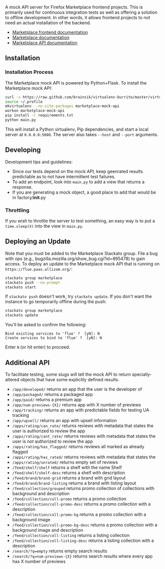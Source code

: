 A mock API server for Firefox Marketplace frontend projects. This is primarily
used for continuous integration tests as well as offering a solution to offline
development. In other words, it allows frontend projects to not need an actual
installation of the backend.

- [Marketplace frontend documentation](https://marketplace-frontend.readthedocs.org)
- [Marketplace documentation](https://marketplace.readthedocs.org)
- [Marketplace API documentation](https://firefox-marketplace-api.readthedocs.org)


## Installation


### Installation Process

The Marketplace mock API is powered by Python+Flask. To install the Marketplace
mock API:

```bash
curl -s https://raw.github.com/brainsik/virtualenv-burrito/master/virtualenv-burrito.sh | $SHELL
source ~/.profile
mkvirtualenv --no-site-packages marketplace-mock-api
workon marketplace-mock-api
pip install -r requirements.txt
python main.py
```

This will install a Python virtualenv, Pip dependencies, and start a local
server at `0.0.0.0:5000`. The server also takes ```--host``` and ```--port```
arguments.


## Developing

Development tips and guidelines:

- Since our tests depend on the mock API, keep geenrated results predictable
  as to not have intermittent test failures.
- To add an endpoint, look into ```main.py``` to add a view that returns a
response.
- If you are generating a mock object, a good place to add that would be in
factory/__init__.py

### Throttling

If you wish to throttle the server to test something, an easy way is to put
a ```time.sleep(X)``` into the view in ```main.py```.


## Deploying an Update

Note that you must be added to the Marketplace Stackato group. File a bug with
ops (e.g., bugzilla.mozilla.org/show_bug.cgi?id=895478) to gain access.
To deploy an update to the Marketplace mock API that is running on
```https://flue.paas.allizom.org/```:

```bash
stackato group marketplace
stackato push --no-prompt
stackato start
```

If ```stackato push``` doesn't work, try ```stackato update```.
If you don't want the instance to go temporarily offline during the push:

```bash
stackato group marketplace
stackato update
```

You'll be asked to confirm the following:

```
Bind existing services to 'flue' ?  [yN]: N
Create services to bind to 'flue' ?  [yN]: N
```

Enter `N` (or hit enter) to proceed.

## Additional API

To facilitate testing, some slugs will tell the mock API to return
specially-altered objects that have some explicitly defined results.

- ```/app/developed/``` returns an app that the user is the developer of
- ```/app/packaged/``` returns a packaged app
- ```/app/paid/``` returns a premium app
- ```/app/num-previews-{X}/``` returns app with X number of previews
- ```/app/tracking/``` returns an app with predictable fields for testing UA
    tracking
- ```/app/upsell/``` returns an app with upsell information
- ```/apps/rating/can_rate/``` returns reviews with metadata that states the
  user is authorized to review the app
- ```/apps/rating/cant_rate/``` returns reviews with metadata that states the
  user is *not* authorized to review the app
- ```/apps/rating/has_flagged/``` returns reviews all marked as already flagged
- ```/apps/rating/has_rated/``` returns reviews with metadata that states the
- ```/apps/rating/unrated/``` returns empty set of reviews
- ```/feed/shelf/shelf``` returns a shelf with the name Shelf
- ```/feed/shelf/shelf-desc``` returns a shelf with description
- ```/feed/brand/brand-grid``` returns a brand with grid layout
- ```/feed/brand/brand-listing``` returns a brand with listing layout
- ```/feed/collection/grouped``` returns promo collection of collections with
  background and description
- ```/feed/collection/coll-promo``` returns a promo collection
- ```/feed/collection/coll-promo-desc``` returns a promo collection with a
  description
- ```/feed/collection/coll-promo-bg``` returns a promo collection with a
  background image
- ```/feed/collection/coll-promo-bg-desc``` returns a promo collection with a
  background image and description
- ```/feed/collection/coll-listing``` returns a listing collection
- ```/feed/collection/coll-listing-desc``` returns a listing collection with a
  description
- ```/search/?q=empty``` returns empty search results
- ```/search/?q=num-previews-{X}``` returns search results where every app has
  X number of previews
